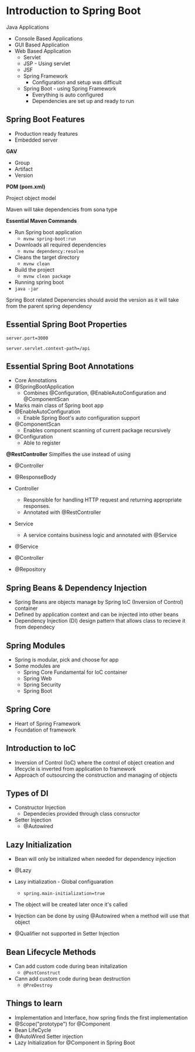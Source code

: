 # Introduction to Spring Boot

Java Applications

- Console Based Applications
- GUI Based Application
- Web Based Application
  - Servlet
  - JSP - Using servlet
  - JSF
  - Spring Framework
    - Configuration and setup was difficult
  - Spring Boot - using Spring Framework
    - Everything is auto configured
    - Dependencies are set up and ready to run

## Spring Boot Features

- Production ready features
- Embedded server


**GAV**

- Group
- Artifact
- Version

**POM (pom.xml)**

Project object model

Maven will take dependencies from sona type

**Essential Maven Commands**

- Run Spring boot application
  - `mvnw spring-boot:run`
- Downloads all required dependencies
  - `mvnw dependency:resolve`
- Cleans the target directory
  - `mvnw clean`
- Build the project
  - `mvnw clean package`
- Running spring boot
- `java -jar `

Spring Boot related Depenencies should avoid the version as it will take from the parent spring dependency

## Essential Spring Boot Properties

```properties
server.port=3000

server.servlet.context-path=/api
```

## Essential Spring Boot Annotations

- Core Annotations
- @SpringBootApplication
  - Combines @Configuration, @EnableAutoConfiguration and @ComponentScan
- Marks main class of Spring boot app
- @EnableAutoConfiguration
  - Enable Spring Boot's auto configuration support
- @ComponentScan
  - Enables component scanning of current package recursively
- @Configuration
  - Able to register

**@RestController**
Simplfies the use instead of using

- @Controller
- @ResponseBody

- Controller
    - Responsible for handling HTTP request and returning appropriate responses.
    - Annotated with @RestController
- Service
  - A service contains business logic and annotated with @Service


- @Service
- @Controller
- @Repository

## Spring Beans & Dependency Injection

- Spring Beans are objects manage by Spring IoC (Inversion of Control) container
- Defined by application context and can be injected into other beans
- Dependency Injection (DI) design pattern that allows class to recieve it from dependecy

## Spring Modules

- Spring is modular, pick and choose for app
- Some modules are
  - Spring Core Fundamental for IoC container
  - Spring Web
  - Spring Security
  - Spring Boot

## Spring Core

- Heart of Spring Framework
- Foundation of framework

## Introduction to IoC

- Inversion of Control (IoC) where the control of object creation and lifecycle is inverted from application to framework
- Approach of outsourcing  the construction and managing of objects

## Types of DI

- Constructor Injection
  - Dependecies provided through class consructor
- Setter Injection
  - @Autowired


## Lazy Initialization

- Bean will only be initialized when needed for dependency injection
- @Lazy
- Lasy initialization - Global configuaration
  - `spring.main-initialization=true`
- The object will be created later once it's called

- Injection can be done by using @Autowired when a method will use that object
- @Qualifier not supported in Setter Injection

## Bean Lifecycle Methods

- Can add custom code during bean initalization
  - `@PostConstruct`
- Cann add custom code during bean destruction
  - `@PreDestroy`





## Things to learn

- Implementation and Interface, how spring finds the first implementation
- @Scope("prototype") for @Component
- Bean LifeCycle
- @AutoWired Setter injection
- Lazy Initialization for @Component in Spring Boot